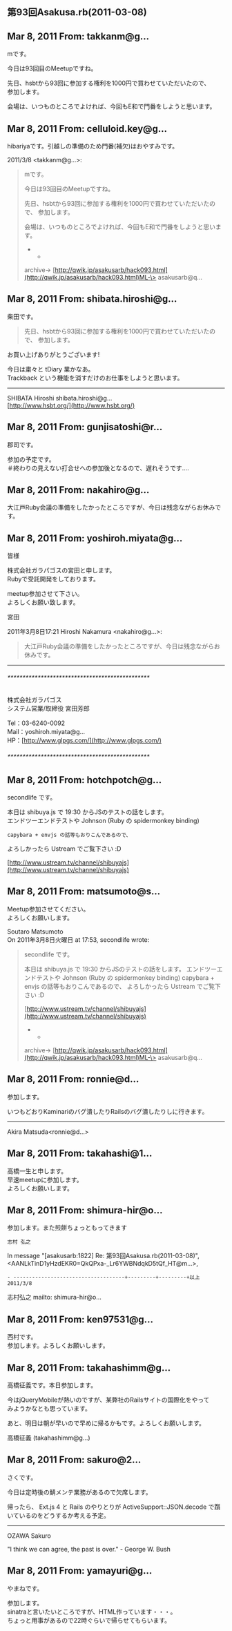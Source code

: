 ## 第93回Asakusa.rb(2011-03-08)

## Mar 8, 2011 From: takkanm@g...

mです。

今日は93回目のMeetupですね。

先日、hsbtから93回に参加する権利を1000円で買わせていただいたので、  
参加します。

会場は、いつものところでよければ、今回もE和で門番をしようと思います。

## Mar 8, 2011 From: celluloid.key@g...

hibariyaです。引越しの準備のため門番(補欠)はおやすみです。

2011/3/8 \<takkanm@g...\>:

> mです。
> 
> 今日は93回目のMeetupですね。
> 
> 先日、hsbtから93回に参加する権利を1000円で買わせていただいたので、 参加します。
> 
> 会場は、いつものところでよければ、今回もE和で門番をしようと思います。
> 
> - -
> 
> archive-\> [http://qwik.jp/asakusarb/hack093.html](http://qwik.jp/asakusarb/hack093.html)ML-\> asakusarb@q...
## Mar 8, 2011 From: shibata.hiroshi@g...

柴田です。

> 先日、hsbtから93回に参加する権利を1000円で買わせていただいたので、 参加します。

お買い上げありがとうございます!

今日は粛々と tDiary 業かなあ。  
Trackback という機能を消すだけのお仕事をしようと思います。

* * *

SHIBATA Hiroshi shibata.hiroshi@g...  
[http://www.hsbt.org/](http://www.hsbt.org/)

## Mar 8, 2011 From: gunjisatoshi@r...

郡司です。

参加の予定です。  
＃終わりの見えない打合せへの参加後となるので、遅れそうです‥‥

## Mar 8, 2011 From: nakahiro@g...

大江戸Ruby会議の準備をしたかったところですが、今日は残念ながらお休みです。

## Mar 8, 2011 From: yoshiroh.miyata@g...

皆様

株式会社ガラパゴスの宮田と申します。  
Rubyで受託開発をしております。

meetup参加させて下さい。  
よろしくお願い致します。

宮田

2011年3月8日17:21 Hiroshi Nakamura \<nakahiro@g...\>:

> 大江戸Ruby会議の準備をしたかったところですが、今日は残念ながらお休みです。
* * *

###### \*\*\*\*\*\*\*\*\*\*\*\*\*\*\*\*\*\*\*\*\*\*\*\*\*\*\*\*\*\*\*\*\*\*\*\*\*\*\*\*\*\*\*\*\*\*\*

株式会社ガラパゴス  
システム営業/取締役 宮田芳郎

Tel：03-6240-0092  
Mail：yoshiroh.miyata@g...  
HP：[http://www.glpgs.com/](http://www.glpgs.com/)

###### \*\*\*\*\*\*\*\*\*\*\*\*\*\*\*\*\*\*\*\*\*\*\*\*\*\*\*\*\*\*\*\*\*\*\*\*\*\*\*\*\*\*\*\*\*\*\*

## Mar 8, 2011 From: hotchpotch@g...

secondlife です。

本日は shibuya.js で 19:30 からJSのテストの話をします。  
エンドツーエンドテストや Johnson (Ruby の spidermonkey binding)

    capybara + envjs の話等もおりこんであるので、

よろしかったら Ustream でご覧下さい :D

[http://www.ustream.tv/channel/shibuyajs](http://www.ustream.tv/channel/shibuyajs)

## Mar 8, 2011 From: matsumoto@s...

Meetup参加させてください。  
よろしくお願いします。

Soutaro Matsumoto  
On 2011年3月8日火曜日 at 17:53, secondlife wrote:

> secondlife です。
> 
> 本日は shibuya.js で 19:30 からJSのテストの話をします。 エンドツーエンドテストや Johnson (Ruby の spidermonkey binding) capybara + envjs の話等もおりこんであるので、 よろしかったら Ustream でご覧下さい :D
> 
> [http://www.ustream.tv/channel/shibuyajs](http://www.ustream.tv/channel/shibuyajs)
> 
> - -
> 
> archive-\> [http://qwik.jp/asakusarb/hack093.html](http://qwik.jp/asakusarb/hack093.html)ML-\> asakusarb@q...
## Mar 8, 2011 From: ronnie@d...

参加します。

いつもどおりKaminariのバグ潰したりRailsのバグ潰したりしに行きます。

* * *

Akira Matsuda\<ronnie@d...\>

## Mar 8, 2011 From: takahashi@1...

高橋一生と申します。  
早速meetupに参加します。  
よろしくお願いします。

## Mar 8, 2011 From: shimura-hir@o...

参加します。また煎餅ちょっともってきます

    志村 弘之

In message "[asakusarb:1822] Re: 第93回Asakusa.rb(2011-03-08)",   
\<AANLkTinD1yHzdEKR0=QkQPxa-\_Lr6YWBNdqkD5tQf\_HT@m...\>,

    - ------------------------------------+---------+---------+以上 2011/3/8

志村弘之 mailto: shimura-hir@o...

## Mar 8, 2011 From: ken97531@g...

西村です。  
参加します。よろしくお願いします。

## Mar 8, 2011 From: takahashimm@g...

高橋征義です。本日参加します。

今はjQueryMobileが熱いのですが、某弊社のRailsサイトの国際化をやって  
みようかなとも思っています。

あと、明日は朝が早いので早めに帰るかもです。よろしくお願いします。

高橋征義 (takahashimm@g...)

## Mar 8, 2011 From: sakuro@2...

さくです。

今日は定時後の鯖メンテ業務があるので欠席します。

帰ったら、 Ext.js 4 と Rails のやりとりが ActiveSupport::JSON.decode で躓いているのをどうするか考える予定。

* * *

OZAWA Sakuro

"I think we can agree, the past is over." - George W. Bush

## Mar 8, 2011 From: yamayuri@g...

やまねです。

参加します。  
sinatraと言いたいところですが、HTML作っています・・・。  
ちょっと用事があるので22時ぐらいで帰らせてもらいます。

